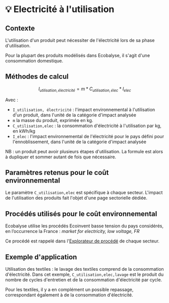 # 💡 Electricité à l'utilisation

## Contexte

L'utilisation d'un produit peut nécessiter de l'électricité lors de sa phase d'utilisation.

Pour la plupart des produits modélisés dans Ecobalyse, il s'agit d'une consommation domestique.

## Méthodes de calcul

$$
I_{utilisation, électricité} = m*C_{utilisation, élec}*I_{elec}
$$

Avec :

* `I_utilisation, électricité` : l'impact environnemental à l'utilisation d'un produit, dans l'unité de la catégorie d'impact analysée
* `m` la masse du produit, exprimée en kg.
* `C_utilisation,elec` : la consommation d'électricité à l'utilisation par kg, en kWh/kg
* `I_elec` : l'impact environnemental de l'électricité pour le pays défini pour l'ennoblissement, dans l'unité de la catégorie d'impact analysée

NB : un produit peut avoir plusieurs étapes d'utilisation. La formule est alors à dupliquer et sommer autant de fois que nécessaire.

## Paramètres retenus pour le coût environnemental

Le paramètre `C_utilisation,elec` est spécifique à chaque secteur. L'impact de l'utilisation des produits fait l'objet d'une page sectorielle dédiée.

## Procédés utilisés pour le coût environnemental

Ecobalyse utilise les procédés Ecoinvent basse tension du pays considérés, en l’occurrence la France : _market for electricity, low voltage, FR_

Ce procédé est rappelé dans l'[Explorateur de procédé](https://ecobalyse.beta.gouv.fr/#/explore/textile/textile-processes) de chaque secteur.

## Exemple d'application

Utilisation des textiles : le lavage des textiles comprend de la consommation d'électricité. Dans cet exemple, `C_utilisation,elec,lavage`  est le produit du nombre de cycles d'entretien et de la consommation d'électricité par cycle.

Pour les textiles, il y a en complément un possible repassage, correspondant également à de la consommation d'électricité.
